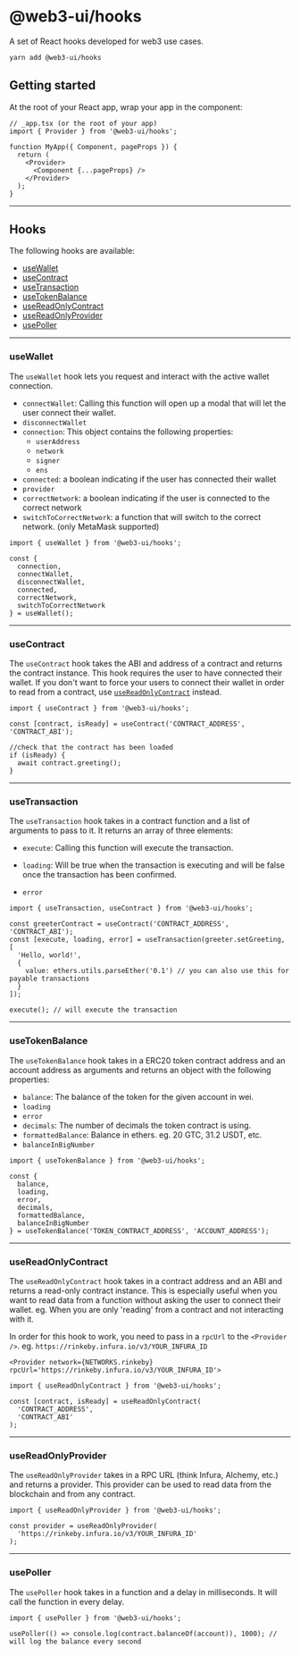 # @web3-ui/hooks

A set of React hooks developed for web3 use cases.

```bash
yarn add @web3-ui/hooks
```

## Getting started

At the root of your React app, wrap your app in the <Provider> component:

```tsx
// _app.tsx (or the root of your app)
import { Provider } from '@web3-ui/hooks';

function MyApp({ Component, pageProps }) {
  return (
    <Provider>
      <Component {...pageProps} />
    </Provider>
  );
}
```

---

## Hooks

The following hooks are available:

- [useWallet](#usewallet)
- [useContract](#usecontract)
- [useTransaction](#usetransaction)
- [useTokenBalance](#usetokenbalance)
- [useReadOnlyContract](#usereadonlycontract)
- [useReadOnlyProvider](#usereadonlyprovider)
- [usePoller](#usepoller)

---

### useWallet

The `useWallet` hook lets you request and interact with the active wallet connection.

- `connectWallet`: Calling this function will open up a modal that will let the user connect their wallet.
- `disconnectWallet`
- `connection`: This object contains the following properties:
  - `userAddress`
  - `network`
  - `signer`
  - `ens`
- `connected`: a boolean indicating if the user has connected their wallet
- `provider`
- `correctNetwork`: a boolean indicating if the user is connected to the correct network
- `switchToCorrectNetwork`: a function that will switch to the correct network. (only MetaMask supported)

```tsx
import { useWallet } from '@web3-ui/hooks';

const {
  connection,
  connectWallet,
  disconnectWallet,
  connected,
  correctNetwork,
  switchToCorrectNetwork
} = useWallet();
```

---

### useContract

The `useContract` hook takes the ABI and address of a contract and returns the contract instance. This hook requires the user to have connected their wallet. If you don't want to force your users to connect their wallet in order to read from a contract, use [`useReadOnlyContract`](#usereadonlycontract) instead.

```tsx
import { useContract } from '@web3-ui/hooks';

const [contract, isReady] = useContract('CONTRACT_ADDRESS', 'CONTRACT_ABI');

//check that the contract has been loaded
if (isReady) {
  await contract.greeting();
}
```

---

### useTransaction

The `useTransaction` hook takes in a contract function and a list of arguments to pass to it. It returns an array of three elements:

- `execute`: Calling this function will execute the transaction.

- `loading`: Will be true when the transaction is executing and will be false once the transaction has been confirmed.

- `error`

```tsx
import { useTransaction, useContract } from '@web3-ui/hooks';

const greeterContract = useContract('CONTRACT_ADDRESS', 'CONTRACT_ABI');
const [execute, loading, error] = useTransaction(greeter.setGreeting, [
  'Hello, world!',
  {
    value: ethers.utils.parseEther('0.1') // you can also use this for payable transactions
  }
]);

execute(); // will execute the transaction
```

---

### useTokenBalance

The `useTokenBalance` hook takes in a ERC20 token contract address and an account address as arguments and returns an object with the following properties:

- `balance`: The balance of the token for the given account in wei.
- `loading`
- `error`
- `decimals`: The number of decimals the token contract is using.
- `formattedBalance`: Balance in ethers. eg. 20 GTC, 31.2 USDT, etc.
- `balanceInBigNumber`

```tsx
import { useTokenBalance } from '@web3-ui/hooks';

const {
  balance,
  loading,
  error,
  decimals,
  formattedBalance,
  balanceInBigNumber
} = useTokenBalance('TOKEN_CONTRACT_ADDRESS', 'ACCOUNT_ADDRESS');
```

---

### useReadOnlyContract

The `useReadOnlyContract` hook takes in a contract address and an ABI and returns a read-only contract instance. This is especially useful when you want to read data from a function without asking the user to connect their wallet. eg. When you are only 'reading' from a contract and not interacting with it.

In order for this hook to work, you need to pass in a `rpcUrl` to the `<Provider />`. eg. `https://rinkeby.infura.io/v3/YOUR_INFURA_ID`

```tsx
<Provider network={NETWORKS.rinkeby} rpcUrl='https://rinkeby.infura.io/v3/YOUR_INFURA_ID'>
```

```tsx
import { useReadOnlyContract } from '@web3-ui/hooks';

const [contract, isReady] = useReadOnlyContract(
  'CONTRACT_ADDRESS',
  'CONTRACT_ABI'
);
```

---

### useReadOnlyProvider

The `useReadOnlyProvider` takes in a RPC URL (think Infura, Alchemy, etc.) and returns a provider. This provider can be used to read data from the blockchain and from any contract.

```tsx
import { useReadOnlyProvider } from '@web3-ui/hooks';

const provider = useReadOnlyProvider(
  'https://rinkeby.infura.io/v3/YOUR_INFURA_ID'
);
```

---

### usePoller

The `usePoller` hook takes in a function and a delay in milliseconds. It will call the function in every delay.

```tsx
import { usePoller } from '@web3-ui/hooks';

usePoller(() => console.log(contract.balanceOf(account)), 1000); // will log the balance every second
```
